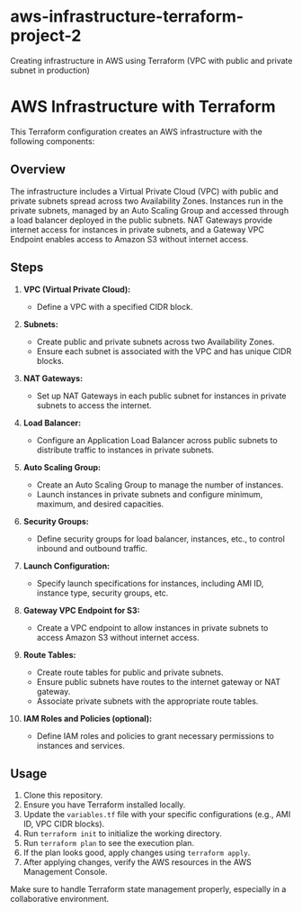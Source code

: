 # aws-infrastructure-terraform-project-2
Creating infrastructure in AWS using Terraform (VPC with public and private subnet in production)
# AWS Infrastructure with Terraform

This Terraform configuration creates an AWS infrastructure with the following components:

## Overview

The infrastructure includes a Virtual Private Cloud (VPC) with public and private subnets spread across two Availability Zones. Instances run in the private subnets, managed by an Auto Scaling Group and accessed through a load balancer deployed in the public subnets. NAT Gateways provide internet access for instances in private subnets, and a Gateway VPC Endpoint enables access to Amazon S3 without internet access.

## Steps

1. **VPC (Virtual Private Cloud):**
   - Define a VPC with a specified CIDR block.

2. **Subnets:**
   - Create public and private subnets across two Availability Zones.
   - Ensure each subnet is associated with the VPC and has unique CIDR blocks.

3. **NAT Gateways:**
   - Set up NAT Gateways in each public subnet for instances in private subnets to access the internet.

4. **Load Balancer:**
   - Configure an Application Load Balancer across public subnets to distribute traffic to instances in private subnets.

5. **Auto Scaling Group:**
   - Create an Auto Scaling Group to manage the number of instances.
   - Launch instances in private subnets and configure minimum, maximum, and desired capacities.

6. **Security Groups:**
   - Define security groups for load balancer, instances, etc., to control inbound and outbound traffic.

7. **Launch Configuration:**
   - Specify launch specifications for instances, including AMI ID, instance type, security groups, etc.

8. **Gateway VPC Endpoint for S3:**
   - Create a VPC endpoint to allow instances in private subnets to access Amazon S3 without internet access.

9. **Route Tables:**
   - Create route tables for public and private subnets.
   - Ensure public subnets have routes to the internet gateway or NAT gateway.
   - Associate private subnets with the appropriate route tables.

10. **IAM Roles and Policies (optional):**
    - Define IAM roles and policies to grant necessary permissions to instances and services.

## Usage

1. Clone this repository.
2. Ensure you have Terraform installed locally.
3. Update the `variables.tf` file with your specific configurations (e.g., AMI ID, VPC CIDR blocks).
4. Run `terraform init` to initialize the working directory.
5. Run `terraform plan` to see the execution plan.
6. If the plan looks good, apply changes using `terraform apply`.
7. After applying changes, verify the AWS resources in the AWS Management Console.

Make sure to handle Terraform state management properly, especially in a collaborative environment.

